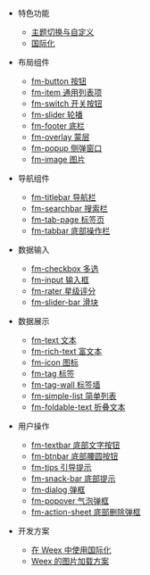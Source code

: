 - 特色功能
  - [主题切换与自定义](guide/theme)
  - [国际化](guide/i18n)

- 布局组件
  - [fm-button 按钮](packages/fm-button/)
  - [fm-item 通用列表项](packages/fm-item/)
  - [fm-switch 开关按钮](packages/fm-switch/)
  - [fm-slider 轮播](packages/fm-slider/)
  - [fm-footer 底栏](packages/fm-footer/)
  - [fm-overlay 蒙层](packages/fm-overlay/)
  - [fm-popup 侧弹窗口](packages/fm-popup/)
  - [fm-image 图片](packages/fm-image/)
  
- 导航组件
  - [fm-titlebar 导航栏](packages/fm-titlebar/)
  - [fm-searchbar 搜索栏](packages/fm-searchbar/)
  - [fm-tab-page 标签页](packages/fm-tab-page/)
  - [fm-tabbar 底部操作栏](packages/fm-tabbar/)

- 数据输入
  - [fm-checkbox 多选](packages/fm-checkbox/)
  - [fm-input 输入框](packages/fm-input/)
  - [fm-rater 星级评分](packages/fm-rater/)
  - [fm-slider-bar 滑块](packages/fm-slider-bar/)

- 数据展示
  - [fm-text 文本](packages/fm-text/)
  - [fm-rich-text 富文本](packages/fm-rich-text/)
  - [fm-icon 图标](packages/fm-icon/)
  - [fm-tag 标签](packages/fm-tag/)
  - [fm-tag-wall 标签墙](packages/fm-tag-wall/)
  - [fm-simple-list 简单列表](packages/fm-simple-list/)
  - [fm-foldable-text 折叠文本](packages/fm-foldable-text/)

- 用户操作
  - [fm-textbar 底部文字按钮](packages/fm-textbar/)
  - [fm-btnbar 底部腰圆按钮](packages/fm-btnbar/)
  - [fm-tips 引导提示](packages/fm-tips/)
  - [fm-snack-bar 底部提示](packages/fm-snack-bar/)
  - [fm-dialog 弹框](packages/fm-dialog/)
  - [fm-popover 气泡弹框](packages/fm-popover/)
  - [fm-action-sheet 底部删除弹框](packages/fm-action-sheet/)

- 开发方案
  - [在 Weex 中使用国际化](http://yanjiie.me/2018/%E5%9C%A8-Weex-%E4%B8%AD%E4%BD%BF%E7%94%A8%E5%9B%BD%E9%99%85%E5%8C%96/)
  - [Weex 的图片加载方案](http://yanjiie.me/2017/Weex-%E7%9A%84%E5%9B%BE%E7%89%87%E5%8A%A0%E8%BD%BD%E6%96%B9%E6%A1%88/)

